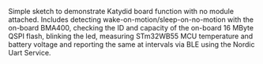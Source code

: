 Simple sketch to demonstrate Katydid board function with no module attached. 
Includes detecting wake-on-motion/sleep-on-no-motion with the on-board BMA400, checking the ID and capacity of the on-board 16 MByte QSPI flash,
blinking the led, measuring STm32WB55 MCU temperature and battery voltage and reporting the same at intervals via BLE using the Nordic Uart Service.
